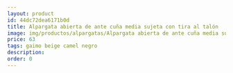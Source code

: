 ```yaml
---
layout: product
id: 44dc72dea6171b0d
title: Alpargata abierta de ante cuña media sujeta con tira al talón
image: img/productos/alpargatas/Alpargata abierta de ante cuña media sujeta con tira al talón=63=gaimo beige camel negro.webp
price: 63
tags: gaimo beige camel negro
description: 
order: 0
---
```

